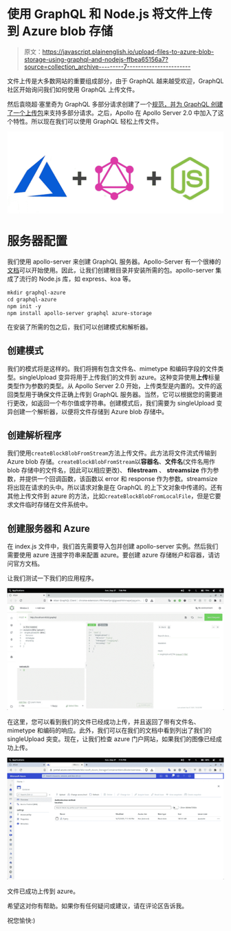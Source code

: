 # 使用 GraphQL 和 Node.js 将文件上传到 Azure blob 存储

> 原文：<https://javascript.plainenglish.io/upload-files-to-azure-blob-storage-using-graphql-and-nodejs-ffbea65156a7?source=collection_archive---------7----------------------->

文件上传是大多数网站的重要组成部分，由于 GraphQL 越来越受欢迎，GraphQL 社区开始询问我们如何使用 GraphQL 上传文件。

然后袁晓超·塞里奇为 GraphQL 多部分请求创建了一个[规范，并为 GraphQL 创建了一个](https://github.com/jaydenseric/graphql-multipart-request-spec)[上传包](https://github.com/jaydenseric/graphql-upload)来支持多部分请求。之后，Apollo 在 Apollo Server 2.0 中加入了这个特性。所以现在我们可以使用 GraphQL 轻松上传文件。

![](img/27498bf90535039ebd256839726e869f.png)

# 服务器配置

我们使用 apollo-server 来创建 GraphQL 服务器。Apollo-Server 有一个很棒的[文档](https://www.apollographql.com/docs/apollo-server/getting-started/)可以开始使用。因此，让我们创建根目录并安装所需的包。apollo-server 集成了流行的 Node.js 库，如 express、koa 等。

```
mkdir graphql-azure
cd graphql-azure
npm init -y
npm install apollo-server graphql azure-storage
```

在安装了所需的包之后，我们可以创建模式和解析器。

## 创建模式

我们的模式将是这样的。我们将拥有包含文件名、mimetype 和编码字段的文件类型。singleUpload 变异将用于上传我们的文件到 azure。这种变异使用**上传**标量类型作为参数的类型。从 Apollo Server 2.0 开始，上传类型是内置的。文件的返回类型用于确保文件正确上传到 GraphQL 服务器。当然，它可以根据您的需要进行更改，如返回一个布尔值或字符串。创建模式后，我们需要为 singleUpload 变异创建一个解析器，以便将文件存储到 Azure blob 存储中。

## 创建解析程序

我们使用`createBlockBlobFromStream`方法上传文件。此方法将文件流式传输到 Azure blob 存储。`createBlockBlobFromStream`以**容器名**、**文件名**(文件名用作 blob 存储中的文件名，因此可以相应更改)、 **filestream** 、 **streamsize** 作为参数，并提供一个回调函数，该函数以 error 和 response 作为参数。streamsize 将出现在请求的头中。所以请求对象是在 GraphQL 的上下文对象中传递的。还有其他上传文件到 azure 的方法，比如`createBlockBlobFromLocalFile`，但是它要求文件临时存储在文件系统中。

## 创建服务器和 Azure

在 index.js 文件中，我们首先需要导入包并创建 apollo-server 实例。然后我们需要使用 azure 连接字符串来配置 azure。要创建 azure 存储帐户和容器，请访问官方文档。

让我们测试一下我们的应用程序。

![](img/ab4b754ac9f116ac06ad3279e231bbb4.png)

在这里，您可以看到我们的文件已经成功上传，并且返回了带有文件名、mimetype 和编码的响应。此外，我们可以在我们的文档中看到列出了我们的 singleUpload 突变。现在，让我们检查 azure 门户网站，如果我们的图像已经成功上传。

![](img/326b23bc2d02a956176bfa820768a392.png)

文件已成功上传到 azure。

希望这对你有帮助。如果你有任何疑问或建议，请在评论区告诉我。

祝您愉快:)